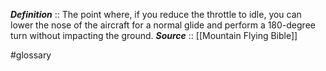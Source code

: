 ***Definition***    :: The point where, if you reduce the throttle to idle, you can lower the nose of the aircraft for a normal glide and perform a 180-degree turn without impacting the ground.
***Source***         :: [[Mountain Flying Bible]]

#glossary